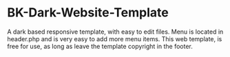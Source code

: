 # BK-Dark-Website-Template
A dark based responsive template, with easy to edit files. Menu is located in header.php and is very easy to add more menu items. This web template, is free for use, as long as leave the template copyright in the footer.
